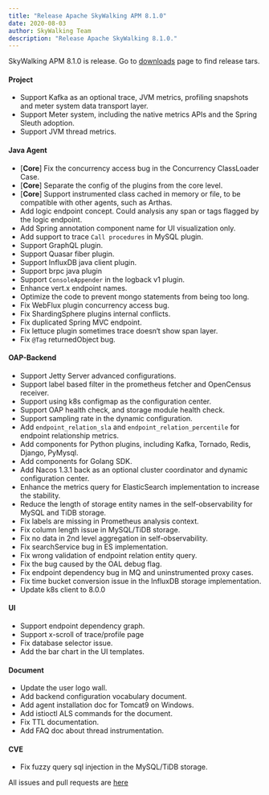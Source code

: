 ```yaml
---
title: "Release Apache SkyWalking APM 8.1.0"
date: 2020-08-03
author: SkyWalking Team
description: "Release Apache SkyWalking 8.1.0."
---
```


SkyWalking APM 8.1.0 is release. Go to [downloads](/downloads) page to find release tars.

#### Project

- Support Kafka as an optional trace, JVM metrics, profiling snapshots and meter system data transport layer.
- Support Meter system, including the native metrics APIs and the Spring Sleuth adoption.
- Support JVM thread metrics.

#### Java Agent

- [**Core**] Fix the concurrency access bug in the Concurrency ClassLoader Case.
- [**Core**] Separate the config of the plugins from the core level.
- [**Core**] Support instrumented class cached in memory or file, to be compatible with other agents, such as Arthas.
- Add logic endpoint concept. Could analysis any span or tags flagged by the logic endpoint.
- Add Spring annotation component name for UI visualization only.
- Add support to trace `Call procedures` in MySQL plugin.
- Support GraphQL plugin.
- Support Quasar fiber plugin.
- Support InfluxDB java client plugin.
- Support brpc java plugin
- Support `ConsoleAppender` in the logback v1 plugin.
- Enhance vert.x endpoint names.
- Optimize the code to prevent mongo statements from being too long.
- Fix WebFlux plugin concurrency access bug.
- Fix ShardingSphere plugins internal conflicts.
- Fix duplicated Spring MVC endpoint.
- Fix lettuce plugin sometimes trace doesn‘t show span layer.
- Fix `@Tag` returnedObject bug.

#### OAP-Backend

- Support Jetty Server advanced configurations.
- Support label based filter in the prometheus fetcher and OpenCensus receiver.
- Support using k8s configmap as the configuration center.
- Support OAP health check, and storage module health check.
- Support sampling rate in the dynamic configuration.
- Add `endpoint_relation_sla` and `endpoint_relation_percentile` for endpoint relationship metrics.
- Add components for Python plugins, including Kafka, Tornado, Redis, Django, PyMysql.
- Add components for Golang SDK.
- Add Nacos 1.3.1 back as an optional cluster coordinator and dynamic configuration center.
- Enhance the metrics query for ElasticSearch implementation to increase the stability.
- Reduce the length of storage entity names in the self-observability for MySQL and TiDB storage.
- Fix labels are missing in Prometheus analysis context.
- Fix column length issue in MySQL/TiDB storage.
- Fix no data in 2nd level aggregation in self-observability.
- Fix searchService bug in ES implementation.
- Fix wrong validation of endpoint relation entity query.
- Fix the bug caused by the OAL debug flag.
- Fix endpoint dependency bug in MQ and uninstrumented proxy cases.
- Fix time bucket conversion issue in the InfluxDB storage implementation.
- Update k8s client to 8.0.0

#### UI

- Support endpoint dependency graph.
- Support x-scroll of trace/profile page
- Fix database selector issue.
- Add the bar chart in the UI templates.

#### Document

- Update the user logo wall.
- Add backend configuration vocabulary document.
- Add agent installation doc for Tomcat9 on Windows.
- Add istioctl ALS commands for the document.
- Fix TTL documentation.
- Add FAQ doc about thread instrumentation.

#### CVE

- Fix fuzzy query sql injection in the MySQL/TiDB storage.

All issues and pull requests are [here](https://github.com/apache/skywalking/milestone/52?closed=1)
